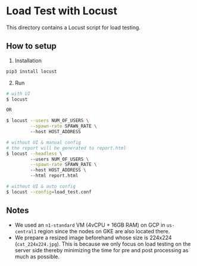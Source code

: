 # Load Test with Locust

This directory contains a Locust script for load testing. 

## How to setup

1. Installation

```python
pip3 install locust
```

2. Run 

```bash
# with UI 
$ locust 

OR

$ locust --users NUM_OF_USERS \
         --spawn-rate SPAWN_RATE \ 
         --host HOST_ADDRESS

# without UI & manual config
# the report will be generated to report.html
$ locust --headless \ 
         --users NUM_OF_USERS \
         --spawn-rate SPAWN_RATE \ 
         --host HOST_ADDRESS \ 
         --html report.html

# without UI & auto config
$ locust --config=load_test.conf
```

## Notes

* We used an `n1-standard` VM (4vCPU + 16GB RAM) on GCP in `us-central1` region 
since the nodes on GKE are also located there. 
* We prepare a resized image beforehand whose size is 224x224 (`cat_224x224.jpg`).
This is because we only focus on load testing on the server side thereby minimizing
the time for pre and post processing as much as possible.
